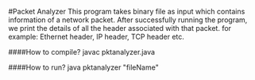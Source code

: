 #Packet Analyzer 
This program takes binary file as input which contains information of a network packet. 
After successfully running the program, we print the details of all the header associated with that packet. 
for example: Ethernet header, IP header, TCP header etc.

####How to compile?
javac pktanalyzer.java

####How to run?
java pktanalyzer "fileName"





